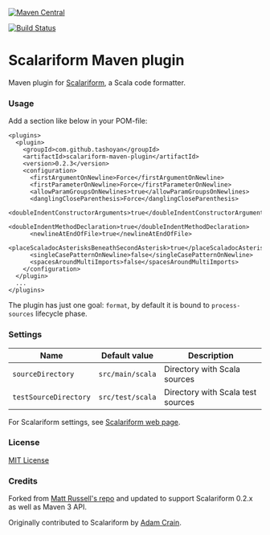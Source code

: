 [![Maven Central](https://maven-badges.herokuapp.com/maven-central/com.github.tashoyan/scalariform-maven-plugin/badge.svg)](https://maven-badges.herokuapp.com/maven-central/com.github.tashoyan/scalariform-maven-plugin)

[![Build Status](https://travis-ci.com/tashoyan/scalariform-maven-plugin.svg?branch=master)](https://travis-ci.com/tashoyan/scalariform-maven-plugin)

# Scalariform Maven plugin

Maven plugin for [Scalariform](https://github.com/scala-ide/scalariform), a Scala code formatter.

### Usage

Add a section like below in your POM-file:

    <plugins>
      <plugin>
        <groupId>com.github.tashoyan</groupId>
        <artifactId>scalariform-maven-plugin</artifactId>
        <version>0.2.3</version>
        <configuration>
          <firstArgumentOnNewline>Force</firstArgumentOnNewline>
          <firstParameterOnNewline>Force</firstParameterOnNewline>
          <allowParamGroupsOnNewlines>true</allowParamGroupsOnNewlines>
          <danglingCloseParenthesis>Force</danglingCloseParenthesis>
          <doubleIndentConstructorArguments>true</doubleIndentConstructorArguments>
          <doubleIndentMethodDeclaration>true</doubleIndentMethodDeclaration>
          <newlineAtEndOfFile>true</newlineAtEndOfFile>
          <placeScaladocAsterisksBeneathSecondAsterisk>true</placeScaladocAsterisksBeneathSecondAsterisk>
          <singleCasePatternOnNewline>false</singleCasePatternOnNewline>
          <spacesAroundMultiImports>false</spacesAroundMultiImports>
        </configuration>
      </plugin>
      ...
    </plugins>

The plugin has just one goal: `format`, by default it is bound to `process-sources` lifecycle phase.

### Settings

| Name | Default value | Description |
| ---- | ------------- | ----------- |
| `sourceDirectory` | `src/main/scala` | Directory with Scala sources |
| `testSourceDirectory` | `src/test/scala` | Directory with Scala test sources |

For Scalariform settings, see [Scalariform web page](https://github.com/scala-ide/scalariform#preferences).

### License

[MIT License](http://www.opensource.org/licenses/mit-license.php)

### Credits

Forked from [Matt Russell's repo](https://github.com/mdr/scalariform-maven-plugin) and updated to support Scalariform 0.2.x as well as Maven 3 API.

Originally contributed to Scalariform by [Adam Crain](https://github.com/jadamcrain).
